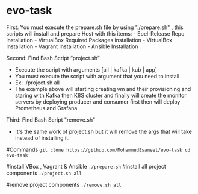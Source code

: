 # evo-task
First: You must execute the prepare.sh file by using "./prepare.sh" , this scripts will install and prepare Host with this items:
        - Epel-Release Repo installation
        - VirtualBox Required Packages installation
        - VirtualBox Installation
        - Vagrant Installation 
        - Ansible Installation
        
Second: Find Bash Script “project.sh” 
  - Execute the script with arguments [all | kafka | kub | app]
  - You must execute the script with argument that you need to install
  - Ex: ./project.sh all
  - The example above will starting creating vm and their provisioning and staring with 
    Kafka then K8S cluster and finally will create the monitor servers by deploying 
    producer and consumer first then will deploy Prometheus and Grafana
    
Third: Find Bash Script "remove.sh"
   - It's the same work of project.sh but it will remove the args that will take instead of installing it. 
    
>>>>>>>>>>>>>>>>>>>>>>>>>>>>>>>>>>>>>>>>>>>>>>>>>>>>>>>>>>>>>>>>>>>>>>>>>>>>>>>>>>>>>>>>>>>>>>>>>>>>>>>>>>>>>>>>>>>>>>>>>>>>>>>>>>
#Commands
`git clone https://github.com/MohammedEsameel/evo-task
cd evo-task`

#install VBox , Vagrant & Ansible
`./prepare.sh`
#install all project components 
`./project.sh all` 

#remove project components
`./remove.sh all`
